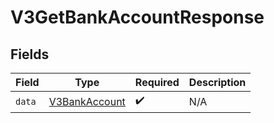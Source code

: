 # V3GetBankAccountResponse


## Fields

| Field                                                 | Type                                                  | Required                                              | Description                                           |
| ----------------------------------------------------- | ----------------------------------------------------- | ----------------------------------------------------- | ----------------------------------------------------- |
| `data`                                                | [V3BankAccount](../../models/shared/V3BankAccount.md) | :heavy_check_mark:                                    | N/A                                                   |